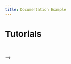 ```yaml
---
title: Documentation Example
---
```


<script setup>
import Embed from '../components/Embed.vue'
</script>

# Tutorials
<br/>

<Embed  url="https://memphis.dev/blog/connect-memphis-as-an-argo-event-source/"/>

<Embed  url="https://memphis.dev/blog/supabase-cdc-webhooks-to-memphis-rest-gateway/"/> -->

<Embed  url="https://dev.to/obumnwabude/how-to-build-a-real-time-app-with-nestjs-and-memphis-broker-27fm"/>

<Embed url="https://memphis.dev/blog/how-to-integrate-posthog-with-memphis-dev/"/> 

<Embed url="https://memphis.dev/blog/part-1-integrating-debezium-server-and-memphis-dev-for-streaming-change-data-capture-cdc-events/"/>

<Embed  url="https://memphis.dev/blog/part-2-change-data-capture-cdc-for-mongodb-with-debezium-and-memphis-dev/"/>
